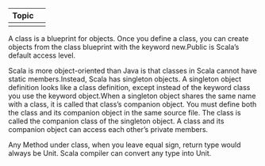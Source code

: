 | Topic |  |
| :--- | :--- |
|  |  |

A class is a blueprint for objects. Once you define a class, you can create objects from the class blueprint with the keyword new.Public is Scala’s default access level.

Scala is more object-oriented than Java is that classes in Scala cannot have static members.Instead, Scala has singleton objects. A singleton object definition looks like a class definition, except instead of the keyword class you use the keyword object.When a singleton object shares the same name with a class, it is called that class’s companion object. You must define both the class and its companion object in the same source file. The class is called the companion class of the singleton object. A class and its companion object can access each other’s private members.

Any Method under class, when you leave equal sign, return type would always be Unit. Scala compiler can convert any type into Unit.

